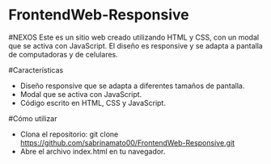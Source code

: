 # FrontendWeb-Responsive

#NEXOS
Este es un sitio web creado utilizando HTML y CSS, con un modal que se activa con JavaScript. El diseño es responsive y se adapta a pantalla de computadoras y de celulares.

#Características

- Diseño responsive que se adapta a diferentes tamaños de pantalla.
- Modal que se activa con JavaScript.
- Código escrito en HTML, CSS y JavaScript.

#Cómo utilizar

- Clona el repositorio: git clone https://github.com/sabrinamato00/FrontendWeb-Responsive.git
- Abre el archivo index.html en tu navegador.
